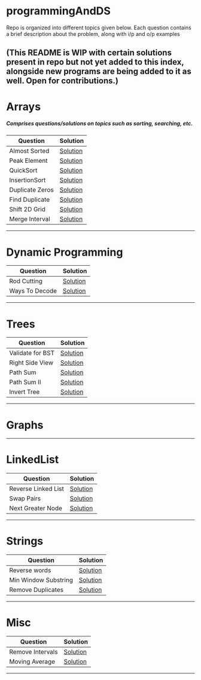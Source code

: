 # programmingAndDS
Repo is organized into different topics given below. Each question contains a brief description about the problem, 
along with i/p and o/p examples

(This README is WIP with certain solutions present in repo but not yet added to this index, alongside new programs are being added to it as well.  Open for contributions.)
------------------------------------------------------------------------
# Arrays
##### Comprises questions/solutions on topics such as sorting, searching, etc.

Question             | Solution
-------------------- | --------------------
Almost Sorted        | [Solution](src/main/java/Arrays/AlmostSorted.java)
Peak Element         | [Solution](src/main/java/Arrays/PeakElement.java)
QuickSort            | [Solution](src/main/java/Arrays/QuickSort.java)
InsertionSort        | [Solution](src/main/java/Arrays/InsertionSort.java)
Duplicate Zeros      | [Solution](src/main/java/Arrays/DuplicateZeros.java)
Find Duplicate       | [Solution](src/main/java/Arrays/FindDuplicates.java)
Shift 2D Grid        | [Solution](src/main/java/Arrays/Shift2DGrid.java)
Merge Interval       | [Solution](src/main/java/Arrays/MergeInterval.java)  
------------------------------------------------------------------------

# Dynamic Programming
Question            | Solution
--------------------| -----------------
Rod Cutting         | [Solution](src/main/java/DynamicProgramming/RodCutting.java)
Ways To Decode         | [Solution](src/main/java/DynamicProgramming/WaysToDecode.java)
------------------------------------------------------------------------
# Trees
Question            | Solution
--------------------| -----------------
Validate for BST         | [Solution](src/main/java/Tree/ValidateBST.java)
Right Side View         | [Solution](src/main/java/Tree/RightSideView.java)
Path Sum         | [Solution](src/main/java/Tree/PathSum.java)
Path Sum II         | [Solution](src/main/java/Tree/PathSumII.java)
Invert Tree         | [Solution](src/main/java/Tree/InvertTree.java)
------------------------------------------------------------------------
# Graphs

------------------------------------------------------------------------
# LinkedList
Question             | Solution
-------------------- | --------------------
Reverse Linked List | [Solution](src/main/java/LinkedList/ReverseLinkedList.java)
Swap Pairs           | [Solution](src/main/java/LinkedList/SwapPairs.java)
Next Greater Node           | [Solution](src/main/java/LinkedList/NextGreaterNode.java)


------------------------------------------------------------------------
# Strings
Question             | Solution
-------------------- | --------------------
Reverse words | [Solution](src/main/java/strings/ReverseWords.java)
Min Window Substring | [Solution](src/main/java/strings/MinWindowSubstring.java)
Remove Duplicates | [Solution](src/main/java/strings/RemoveDuplicates.java)

------------------------------------------------------------------------
# Misc
Question             | Solution
-------------------- | --------------------
Remove Intervals | [Solution](src/main/java/misc/IntervalRemoval.java)
Moving Average   | [Solution](src/main/java/misc/MovingAverage.java)


------------------------------------------------------------------------


